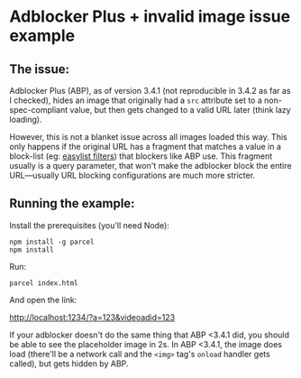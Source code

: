 Adblocker Plus + invalid image issue example
============================================

The issue:
---------

Adblocker Plus (ABP), as of version 3.4.1 (not reproducible in 3.4.2 as far
as I checked), hides an image that originally had a `src` attribute set
to a non-spec-compliant value, but then gets changed to a valid URL
later (think lazy loading).

However, this is not a blanket issue across all images loaded this way.
This only happens if the original URL has a fragment that matches a
value in a block-list (eg: [easylist filters](https://easylist.to/))
that blockers like ABP use. This fragment usually is a query parameter,
that won't make the adblocker block the entire URL—usually URL blocking
configurations are much more stricter.

Running the example:
-------------------

Install the prerequisites (you'll need Node):

    npm install -g parcel
    npm install

Run:

    parcel index.html

And open the link:

[http://localhost:1234/?a=123&videoadid=123](http://localhost:1234/?a=123&videoadid=123)

If your adblocker doesn't do the same thing that ABP <3.4.1 did, you
should be able to see the placeholder image in 2s. In ABP <3.4.1, the
image does load (there'll be a network call and the `<img>` tag's
`onload` handler gets called), but gets hidden by ABP.
